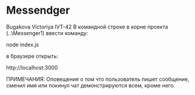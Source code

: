 # Messendger
Bugakova Victoriya IVT-42
В командной строке в корне проекта (..\Messenger1) ввести команду:

node index.js

в браузере открыть:

http://localhost:3000

ПРИМЕЧАНИЯ: 
Оповещения о том что пользователь пишет сообщение, сменил имя или покинул чат демонстрируются всем, кроме него.

